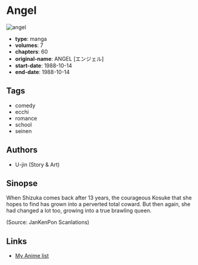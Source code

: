 # Angel

![angel](https://cdn.myanimelist.net/images/manga/2/48289.jpg)

-   **type**: manga
-   **volumes**: 7
-   **chapters**: 60
-   **original-name**: ANGEL [エンジェル]
-   **start-date**: 1988-10-14
-   **end-date**: 1988-10-14

## Tags

-   comedy
-   ecchi
-   romance
-   school
-   seinen

## Authors

-   U-jin (Story & Art)

## Sinopse

When Shizuka comes back after 13 years, the courageous Kosuke that she hopes to find has grown into a perverted total coward. But then again, she had changed a lot too, growing into a true brawling queen.

(Source: JanKenPon Scanlations)

## Links

-   [My Anime list](https://myanimelist.net/manga/4094/Angel)
